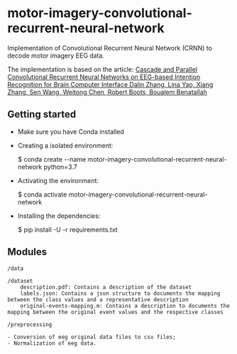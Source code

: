 # motor-imagery-convolutional-recurrent-neural-network
Implementation of Convolutional Recurrent Neural Network (CRNN) to decode motor imagery EEG data.

The implementation is based on the article: [Cascade and Parallel Convolutional Recurrent Neural Networks on EEG-based Intention Recognition for Brain Computer Interface
Dalin Zhang, Lina Yao, Xiang Zhang, Sen Wang, Weitong Chen, Robert Boots, Boualem Benatallah](https://www.aaai.org/ocs/index.php/AAAI/AAAI18/paper/view/16107/0)

## Getting started
- Make sure you have Conda installed
- Creating a isolated environment:

    $ conda create --name motor-imagery-convolutional-recurrent-neural-network python=3.7
    
- Activating the environment:

    $ conda activate motor-imagery-convolutional-recurrent-neural-network
    
- Installing the dependencies:

    $ pip install -U -r requirements.txt

## Modules
`/data`
```
/dataset
    description.pdf: Contains a description of the dataset
    labels.json: Contains a json structure to documents the mapping between the class values and a representative description
    original-events-mapping.m: Contains a description to documents the mapping between the original event values and the respective classes
```

`/preprocessing`
```
- Conversion of eeg original data files to csv files;
- Normalization of eeg data.
``` 